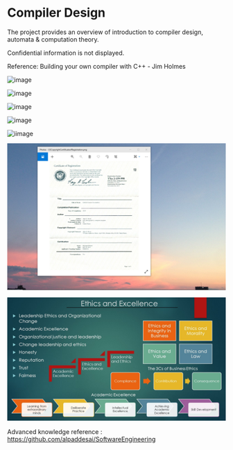 # Compiler Design

The project provides an overview of introduction to compiler design, automata & computation theory. 

Confidential information is not displayed.  

Reference: Building your own compiler with C++ - Jim Holmes

![image](ComputationTheory.png)

![image](CompilerDesign.png)

![image](TheoryofComputationI.jpg)

![image](CertificateCplusplus.png)

![iimage](IntroductionCompilerDesign.jpg)

![image](USCopyrightCertificate.png)

![image](Ethics.jpg)

Advanced knowledge reference : https://github.com/alpaddesai/SoftwareEngineering

